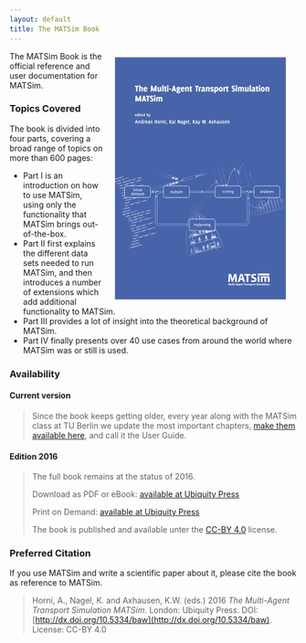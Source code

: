 ```yaml
---
layout: default
title: The MATSim Book
---
```



<img alt="MATSim Book Cover" src="/images/the-book-cover.jpg" style="width: 300px; height: 425px; float: right; margin: 10px 20px; border-width: 0px; border-style: solid;">

The MATSim Book is the official reference and user documentation for MATSim.

### Topics Covered

The book is divided into four parts, covering a broad range of topics on more than 600 pages:

- Part I is an introduction on how to use MATSim, using only the functionality that MATSim brings out-of-the-box.
- Part II first explains the different data sets needed to run MATSim, and then introduces a number of extensions which add additional functionality to MATSim.
- Part III provides a lot of insight into the theoretical background of MATSim.
- Part IV finally presents over 40 use cases from around the world where MATSim was or still is used.


### Availability

#### Current version

> Since the book keeps getting older, every year along with the MATSim class at TU Berlin we update the most important chapters, [make them available here](/docs/userguide/), and call it the User Guide.

#### Edition 2016

> The full book remains at the status of 2016.
>
> <i class="fa fa-file-pdf-o fa-lg"></i> Download as PDF or eBook: [available at Ubiquity Press](http://dx.doi.org/10.5334/baw)
>
> <i class="fa fa-book fa-lg"></i> Print on Demand: [available at Ubiquity Press](http://dx.doi.org/10.5334/baw)
>
> <i class="fa fa-creative-commons fa-lg"></i> The book is published and available unter the [CC-BY 4.0](https://creativecommons.org/licenses/by/4.0/us/) license.

### Preferred Citation

If you use MATSim and write a scientific paper about it, please cite the book as reference to MATSim.

> Horni, A., Nagel, K. and Axhausen, K.W. (eds.) 2016 *The Multi-Agent Transport Simulation MATSim*. London: Ubiquity Press. DOI: [http://dx.doi.org/10.5334/baw](http://dx.doi.org/10.5334/baw). License: CC-BY 4.0
